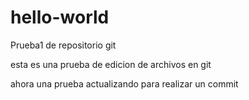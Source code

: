 # hello-world
Prueba1 de repositorio git

esta es una prueba de edicion de archivos en git

ahora una prueba actualizando para realizar un commit
